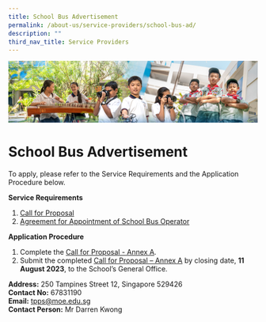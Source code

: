 ```yaml
---
title: School Bus Advertisement
permalink: /about-us/service-providers/school-bus-ad/
description: ""
third_nav_title: Service Providers
---
```

![](/images/AboutUs.jpg)

School Bus Advertisement
=========================

To apply, please refer to the Service Requirements and the Application Procedure below.

**Service Requirements**

1. [Call for Proposal](/files/attachment%201%20call%20for%20proposals%20by%20school%20(version%20june%202023)%20-%20tpps.pdf)
2. [Agreement for Appointment of School Bus Operator](/files/attachment%202%20call%20for%20proposal%20-%20annex%20a%20(version%20june%202023)%20-%20tpps.pdf)

**Application Procedure**

1. Complete the [Call for Proposal - Annex A](/files/attachment%203%20agreement%20for%20appointment%20of%20school%20bus%20operator%20(version%20june%202023)%20-%20tpps.pdf).
2. Submit the completed <u>Call for Proposal – Annex A</u> by closing date, **11 August 2023**, to the School’s General Office.


**Address:** 250 Tampines Street 12, Singapore 529426 <br>
**Contact No:** 67831190<br>
**Email:** [tpps@moe.edu.sg](tpps@moe.edu.sg) <br>
**Contact Person:** Mr Darren Kwong


